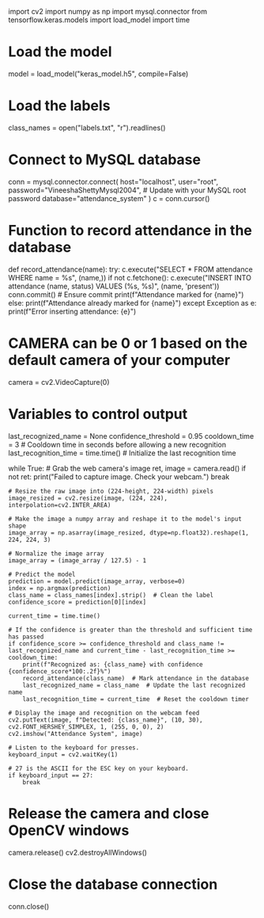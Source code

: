 import cv2
import numpy as np
import mysql.connector
from tensorflow.keras.models import load_model
import time

# Load the model
model = load_model("keras_model.h5", compile=False)

# Load the labels
class_names = open("labels.txt", "r").readlines()

# Connect to MySQL database
conn = mysql.connector.connect(
    host="localhost",
    user="root",
    password="VineeshaShettyMysql2004",  # Update with your MySQL root password
    database="attendance_system"
)
c = conn.cursor()

# Function to record attendance in the database
def record_attendance(name):
    try:
        c.execute("SELECT * FROM attendance WHERE name = %s", (name,))
        if not c.fetchone():
            c.execute("INSERT INTO attendance (name, status) VALUES (%s, %s)", (name, 'present'))
            conn.commit()  # Ensure commit
            print(f"Attendance marked for {name}")
        else:
            print(f"Attendance already marked for {name}")
    except Exception as e:
        print(f"Error inserting attendance: {e}")

# CAMERA can be 0 or 1 based on the default camera of your computer
camera = cv2.VideoCapture(0)

# Variables to control output
last_recognized_name = None
confidence_threshold = 0.95
cooldown_time = 3  # Cooldown time in seconds before allowing a new recognition
last_recognition_time = time.time()  # Initialize the last recognition time

while True:
    # Grab the web camera's image
    ret, image = camera.read()
    if not ret:
        print("Failed to capture image. Check your webcam.")
        break

    # Resize the raw image into (224-height, 224-width) pixels
    image_resized = cv2.resize(image, (224, 224), interpolation=cv2.INTER_AREA)

    # Make the image a numpy array and reshape it to the model's input shape
    image_array = np.asarray(image_resized, dtype=np.float32).reshape(1, 224, 224, 3)

    # Normalize the image array
    image_array = (image_array / 127.5) - 1

    # Predict the model
    prediction = model.predict(image_array, verbose=0)
    index = np.argmax(prediction)
    class_name = class_names[index].strip()  # Clean the label
    confidence_score = prediction[0][index]

    current_time = time.time()

    # If the confidence is greater than the threshold and sufficient time has passed
    if confidence_score >= confidence_threshold and class_name != last_recognized_name and current_time - last_recognition_time >= cooldown_time:
        print(f"Recognized as: {class_name} with confidence {confidence_score*100:.2f}%")
        record_attendance(class_name)  # Mark attendance in the database
        last_recognized_name = class_name  # Update the last recognized name
        last_recognition_time = current_time  # Reset the cooldown timer

    # Display the image and recognition on the webcam feed
    cv2.putText(image, f"Detected: {class_name}", (10, 30), cv2.FONT_HERSHEY_SIMPLEX, 1, (255, 0, 0), 2)
    cv2.imshow("Attendance System", image)

    # Listen to the keyboard for presses.
    keyboard_input = cv2.waitKey(1)

    # 27 is the ASCII for the ESC key on your keyboard.
    if keyboard_input == 27:
        break


# Release the camera and close OpenCV windows
camera.release()
cv2.destroyAllWindows()

# Close the database connection
conn.close()
